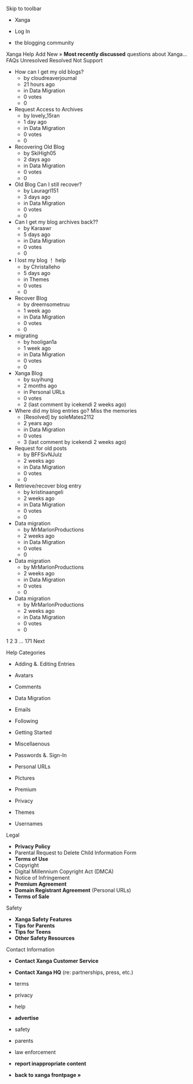 Skip to toolbar

*   Xanga

*   Log In

*   the blogging community

Xanga Help Add New » **Most recently discussed** questions about Xanga… FAQs Unresolved Resolved Not Support

*   How can I get my old blogs?
    *   by cloudreaverjournal
    *   21 hours ago
    *   in Data Migration
    *   0 votes
    *   0
*   Request Access to Archives
    *   by lovely\_15ran
    *   1 day ago
    *   in Data Migration
    *   0 votes
    *   0
*   Recovering Old Blog
    *   by SkiHigh05
    *   2 days ago
    *   in Data Migration
    *   0 votes
    *   0
*   Old Blog Can I still recover?
    *   by Lauragrl151
    *   3 days ago
    *   in Data Migration
    *   0 votes
    *   0
*   Can I get my blog archives back??
    *   by Karaawr
    *   5 days ago
    *   in Data Migration
    *   0 votes
    *   0
*   I lost my blog ！ help
    *   by Christalleho
    *   5 days ago
    *   in Themes
    *   0 votes
    *   0
*   Recover Blog
    *   by dreemsometruu
    *   1 week ago
    *   in Data Migration
    *   0 votes
    *   0
*   migrating
    *   by hooligan1a
    *   1 week ago
    *   in Data Migration
    *   0 votes
    *   0
*   Xanga Blog
    *   by suyihung
    *   2 months ago
    *   in Personal URLs
    *   0 votes
    *   2 (last comment by icekendi 2 weeks ago)
*   Where did my blog entries go? Miss the memories
    *   \[Resolved\] by soleMates2112
    *   2 years ago
    *   in Data Migration
    *   0 votes
    *   3 (last comment by icekendi 2 weeks ago)
*   Request for old posts
    *   by BFFSivNJulz
    *   2 weeks ago
    *   in Data Migration
    *   0 votes
    *   0
*   Retrieve/recover blog entry
    *   by kristinaangeli
    *   2 weeks ago
    *   in Data Migration
    *   0 votes
    *   0
*   Data migration
    *   by MrMarlonProductions
    *   2 weeks ago
    *   in Data Migration
    *   0 votes
    *   0
*   Data migration
    *   by MrMarlonProductions
    *   2 weeks ago
    *   in Data Migration
    *   0 votes
    *   0
*   Data migration
    *   by MrMarlonProductions
    *   2 weeks ago
    *   in Data Migration
    *   0 votes
    *   0

1 2 3 ... 171 Next

Help Categories

*   Adding &. Editing Entries
*   Avatars
*   Comments
*   Data Migration
*   Emails
*   Following
*   Getting Started
*   Miscellaenous

*   Passwords &. Sign-In
*   Personal URLs
*   Pictures
*   Premium
*   Privacy
*   Themes
*   Usernames

Legal

*   **Privacy Policy**
*   Parental Request to Delete Child Information Form
*   **Terms of Use**
*   Copyright
*   Digital Millennium Copyright Act (DMCA)
*   Notice of Infringement
*   **Premium Agreement**
*   **Domain Registrant Agreement** (Personal URLs)
*   **Terms of Sale**

Safety

*   **Xanga Safety Features**
*   **Tips for Parents**
*   **Tips for Teens**
*   **Other Safety Resources**

Contact Information

*   **Contact Xanga Customer Service**
*   **Contact Xanga HQ** (re: partnerships, press, etc.)

*   terms
*   privacy
*   help
*   **advertise**

*   safety
*   parents
*   law enforcement
*   **report inappropriate content**

*   **back to xanga frontpage »**